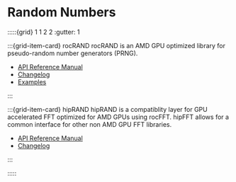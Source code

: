 # Random Numbers

:::::{grid} 1 1 2 2
:gutter: 1

:::{grid-item-card} rocRAND
rocRAND is an AMD GPU optimized library for pseudo-random number generators (PRNG).

- [API Reference Manual](https://rocmdocs.amd.com/projects/rocRAND/en/rtd/)
- [Changelog](https://github.com/ROCmSoftwarePlatform/rocRAND/blob/develop/CHANGELOG.md)
- [Examples](https://github.com/amd/rocm-examples/tree/develop/Libraries/rocRAND)

:::

:::{grid-item-card} hipRAND
hipRAND is a compatiblity layer for GPU accelerated FFT optimized for AMD GPUs
using rocFFT. hipFFT allows for a common interface for other non AMD GPU
FFT libraries.

- [API Reference Manual](https://rocmdocs.amd.com/projects/hipFFT/en/rtd/)
- [Changelog](https://github.com/ROCmSoftwarePlatform/hipFFT/blob/develop/CHANGELOG.md)

:::

:::::
